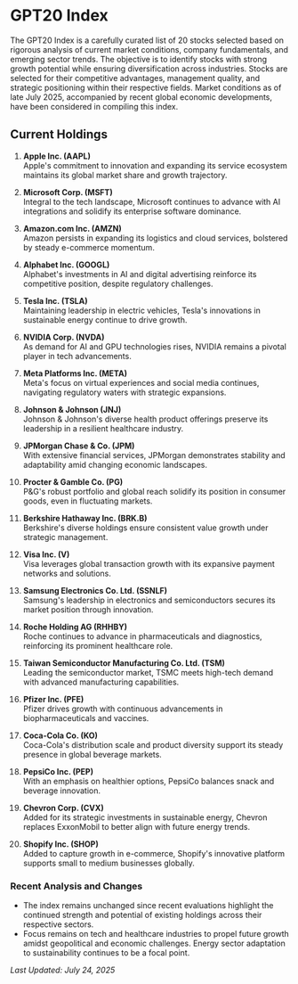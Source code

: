 # GPT20 Index

The GPT20 Index is a carefully curated list of 20 stocks selected based on rigorous analysis of current market conditions, company fundamentals, and emerging sector trends. The objective is to identify stocks with strong growth potential while ensuring diversification across industries. Stocks are selected for their competitive advantages, management quality, and strategic positioning within their respective fields. Market conditions as of late July 2025, accompanied by recent global economic developments, have been considered in compiling this index.

## Current Holdings

1. **Apple Inc. (AAPL)**  
   Apple's commitment to innovation and expanding its service ecosystem maintains its global market share and growth trajectory.

2. **Microsoft Corp. (MSFT)**  
   Integral to the tech landscape, Microsoft continues to advance with AI integrations and solidify its enterprise software dominance.

3. **Amazon.com Inc. (AMZN)**  
   Amazon persists in expanding its logistics and cloud services, bolstered by steady e-commerce momentum.

4. **Alphabet Inc. (GOOGL)**  
   Alphabet's investments in AI and digital advertising reinforce its competitive position, despite regulatory challenges.

5. **Tesla Inc. (TSLA)**  
   Maintaining leadership in electric vehicles, Tesla's innovations in sustainable energy continue to drive growth.

6. **NVIDIA Corp. (NVDA)**  
   As demand for AI and GPU technologies rises, NVIDIA remains a pivotal player in tech advancements.

7. **Meta Platforms Inc. (META)**  
   Meta's focus on virtual experiences and social media continues, navigating regulatory waters with strategic expansions.

8. **Johnson & Johnson (JNJ)**  
   Johnson & Johnson's diverse health product offerings preserve its leadership in a resilient healthcare industry.

9. **JPMorgan Chase & Co. (JPM)**  
   With extensive financial services, JPMorgan demonstrates stability and adaptability amid changing economic landscapes.

10. **Procter & Gamble Co. (PG)**  
    P&G's robust portfolio and global reach solidify its position in consumer goods, even in fluctuating markets.

11. **Berkshire Hathaway Inc. (BRK.B)**  
    Berkshire's diverse holdings ensure consistent value growth under strategic management.

12. **Visa Inc. (V)**  
    Visa leverages global transaction growth with its expansive payment networks and solutions.

13. **Samsung Electronics Co. Ltd. (SSNLF)**  
    Samsung's leadership in electronics and semiconductors secures its market position through innovation.

14. **Roche Holding AG (RHHBY)**  
    Roche continues to advance in pharmaceuticals and diagnostics, reinforcing its prominent healthcare role.

15. **Taiwan Semiconductor Manufacturing Co. Ltd. (TSM)**  
    Leading the semiconductor market, TSMC meets high-tech demand with advanced manufacturing capabilities.

16. **Pfizer Inc. (PFE)**  
    Pfizer drives growth with continuous advancements in biopharmaceuticals and vaccines.

17. **Coca-Cola Co. (KO)**  
    Coca-Cola's distribution scale and product diversity support its steady presence in global beverage markets.

18. **PepsiCo Inc. (PEP)**  
    With an emphasis on healthier options, PepsiCo balances snack and beverage innovation.

19. **Chevron Corp. (CVX)**  
    Added for its strategic investments in sustainable energy, Chevron replaces ExxonMobil to better align with future energy trends.

20. **Shopify Inc. (SHOP)**  
    Added to capture growth in e-commerce, Shopify's innovative platform supports small to medium businesses globally.

### Recent Analysis and Changes
- The index remains unchanged since recent evaluations highlight the continued strength and potential of existing holdings across their respective sectors.
- Focus remains on tech and healthcare industries to propel future growth amidst geopolitical and economic challenges. Energy sector adaptation to sustainability continues to be a focal point.

_Last Updated: July 24, 2025_
